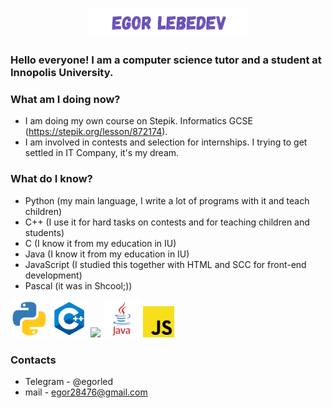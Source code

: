 <p align="center">

  <img width="50%" src="https://github.com/EgorLeb/EgorLeb/blob/main/EgorLebedev.png">

</p>

### Hello everyone! I am a computer science tutor and a student at Innopolis University. 

### What am I doing now?
* I am doing my own course on Stepik. Informatics GCSE (https://stepik.org/lesson/872174).
* I am involved in contests and selection for internships. I trying to get settled in IT Company, it's my dream.

### What do I know?
* Python (my main language, I write a lot of programs with it and teach children)
* C++ (I use it for hard tasks on contests and for teaching children and students)
* C (I know it from my education in IU)
* Java (I know it from my education in IU)
* JavaScript (I studied this together with HTML and SCC for front-end development)
* Pascal (it was in Shcool;))
<div display: inline-block>
<img width="60" float="left" src="https://github.com/EgorLeb/EgorLeb/blob/main/4846343.png">
<img width="60" float="left" src="https://github.com/EgorLeb/EgorLeb/blob/main/C%2B%2B.png">
<img width="60" float="left" src="https://github.com/EgorLeb/EgorLeb/blob/main/%D0%A1.png">
<img width="60" float="left" src="https://github.com/EgorLeb/EgorLeb/blob/main/java-logo-1.png">
<img width="50" float="left" src="https://github.com/EgorLeb/EgorLeb/blob/main/javascript-logo.png">
</div>

<!-- ### My projects -->


### Contacts
* Telegram - @egorled
* mail - egor28476@gmail.com
